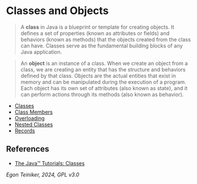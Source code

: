 # Classes and Objects


> A **class** in Java is a blueprint or template for creating objects. It defines 
> a set of properties (known as attributes or fields) and behaviors (known as methods) 
> that the objects created from the class can have. 
> Classes serve as the fundamental building blocks of any Java application.


> An **object** is an instance of a class. When we create an object from a class, 
> we are creating an entity that has the structure and behaviors defined by that class. 
> Objects are the actual entities that exist in memory and can be manipulated during 
> the execution of a program. Each object has its own set of attributes (also known as 
> state), and it can perform actions through its methods (also known as behavior).


* [Classes](classes/)
* [Class Members](class-members/)
* [Overloading](overloading/)
* [Nested Classes](nested-classes/)
* [Records](records/)


## References
* [The Java™ Tutorials: Classes](https://docs.oracle.com/javase/tutorial/java/javaOO/classes.html)

*Egon Teiniker, 2024, GPL v3.0*
